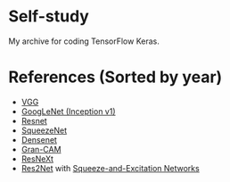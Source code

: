 # Self-study
My archive for coding TensorFlow Keras.

# References (Sorted by year)
- [VGG](https://arxiv.org/abs/1409.1556)
- [GoogLeNet (Inception v1)](https://arxiv.org/abs/1409.4842)
- [Resnet](https://arxiv.org/abs/1512.03385)
- [SqueezeNet](https://arxiv.org/abs/1602.07360)
- [Densenet](https://arxiv.org/abs/1608.06993)
- [Gran-CAM](https://arxiv.org/abs/1610.02391)
- [ResNeXt](https://arxiv.org/abs/1611.05431)
- [Res2Net](https://arxiv.org/abs/1904.01169) with [Squeeze-and-Excitation Networks](https://arxiv.org/abs/1709.01507)
